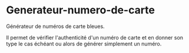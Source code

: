 # Generateur-numero-de-carte

Générateur de numéros de carte bleues.

Il permet de vérifier l'authenticité d'un numéro de carte et en donner son type le cas échéant ou alors de générer simplement un numéro.
